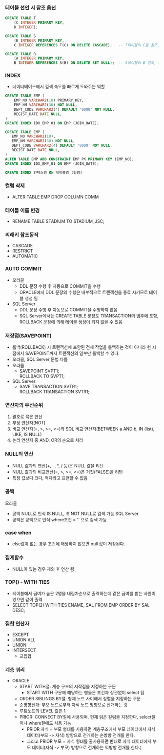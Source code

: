 ### 테이블 선언 시 참조 옵션
```sql
CREATE TABLE T
    (C INTEGER PRIMARY KEY,
    D INTEGER);

CREATE TABLE S
    (B INTEGER PRIMARY KEY,
    C INTEGER REFERENCES T(C) ON DELETE CASCADE);   -- T테이블의 C를 참조, T가 삭제되면 함께 삭제하라는 의미

CREATE TABLE R
    (A INTEGER PRIMARY KEY,
    B INTEGER REFERENCES S(B) ON DELETE SET NULL);  -- S테이블의 B 참조, S테이블의 B가 삭제되면 해당 컬럼에 NULL로 대체
```

### INDEX
- 데이터베이스에서 검색 속도를 빠르게 도와주는 역할
```sql
CREATE TABLE EMP (
    EMP_NO VARCHAR2(10) PRIMARY_KEY,
    EMP_NM VARCHAR2(30) NOT NULL,
    DEPT_CODE VARCHAR2(4) DEFAULT '0000' NOT NULL,
    REGIST_DATE DATE NULL,
)
CREATE INDEX IDX_EMP_01 ON EMP (JOIN_DATE);

CREATE TABLE EMP (
   EMP_NO VARCHAR2(10),
   EMP_NM VARCHAR2(30) NOT NULL,
   DEPT_CODE VARCHAR2(4) DEFAULT '0000' NOT NULL,
   REGIST_DATE DATE NULL,
)            
ALTER TABLE EMP ADD CONSTRAINT EMP_PK PRIMARY KEY (EMP_NO);
CREATE INDEX IDX_EMP_01 ON EMP (JOIN_DATE);

CREATE INDEX 인덱스명 ON 테이블명 (컬럼)
```

### 컬럼 삭제
- ALTER TABLE EMP DROP COLUMN COMM

### 테이블 이름 변경
- RENAME TABLE STADIUM TO STADIUM_JSC;

### 외래키 참조동작
- CASCADE
- RESTRICT
- AUTOMATIC

### AUTO COMMIT
- 오라클
  - DDL 문장 수행 후 자동으로 COMMIT을 수행
  - ORACLE에서 DDL 문장의 수행은 내부적으로 트랜잭션을 종료 시키므로 테이블 생성 됨
- SQL Server
  - DDL 문장 수행 후 자동으로 COMMIT을 수행하지 않음
  - SQL Server에서는 CREATE TABLE 문장도 TRANSACTION의 범주에 포함, ROLLBACK 문장에 의해 테이블 생성이 되지 않을 수 있음

### 저장점(SAVEPOINT)
- 롤백(ROLLBACK) 시 트랜잭션에 포함된 전체 작업을 롤백하는 것이 아니라 현 시점에서 SAVEPOINT까지 트랜잭션의 일부만 롤백할 수 있다.
- 오라클, SQL Server 문법 다름
- 오라클
  - SAVEPOINT SVPT1;  
    ROLLBACK TO SVPT1;
- SQL Server
  - SAVE TRANSACTION SVTR1;  
    ROLLBACK TRANSACTION SVTR1;

### 연산자의 우선순위
1. 괄호로 묶은 연산
2. 부정 연산자(NOT)
3. 비교 연산자(=, >, >=, <=)와 SQL 비교 연산자(BETWEEN a AND b, IN (list), LIKE, IS NULL)
4. 논리 연산자 중 AND, OR의 순으로 처리

### NULL의 연산
- NULL 값과의 연산(+, -, *, / 등)은 NULL 값을 리턴
- NULL 값과의 비교연산(=, >, >=, <=)은 거짓(FALSE)을 리턴
- 특정 값보다 크다, 적다라고 표현할 수 없음

### 공백
오라클
- 공백 NULL로 인식 IS NULL, IS NOT NULL로 검색 가능
SQL Server
- 공백은 공백으로 인식 where조건 = '' 으로 검색 가능

### case when
- else값이 없는 경우 조건에 해당하지 않으면 null 값이 저장된다.

### 집계함수
- NULL이 있는 경우 제외 후 연산 됨

### TOP() - WITH TIES
- 테이블에서 급여가 높은 2명을 내림차순으로 출력하는데 같은 급여를 받는 사원이 있으면 같이 출력
- SELECT TOP(2) WITH TIES ENAME, SAL FROM EMP ORDER BY SAL DESC;

### 집합 연산자
- EXCEPT
- UNION ALL
- UNION
- INTERSECT 
  - 교집합


### 계층 쿼리
- ORACLE
  - START WITH절: 계층 구조의 시작점을 지정하는 구문
    - START WITH 구문에 해당하는 행들은 조건과 상관없이 select 됨
  - ORDER SIBLINGS BY절: 형제 노드 사이에서 정렬을 지정하는 구문
  - 순방향전개: 부모 노드로부터 자식 노드 방향으로 전개하는 것
  - 루트노드의 LEVEL 값은 1
  - PRIOR: CONNECT BY절에 사용되며, 현재 읽은 칼럼을 지정한다, select절이나 where절에도 사용 가능
    - PRIOR 자식 = 부모 형태를 사용하면 계층구조에서 부모 데이터에서 자식 데이터(부모 -> 자식) 방향으로 전개하는 순방향 전개를 한다.
    - 그리고 PRIOR 부모 = 자식 형태를 출사용하면 반대로 자식 데이터에서 부모 데이터(자식 -> 부모) 방향으로 전개하는 역방향 전개를 한다.)
